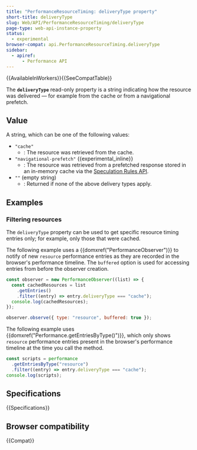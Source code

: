 ```yaml
---
title: "PerformanceResourceTiming: deliveryType property"
short-title: deliveryType
slug: Web/API/PerformanceResourceTiming/deliveryType
page-type: web-api-instance-property
status:
  - experimental
browser-compat: api.PerformanceResourceTiming.deliveryType
sidebar:
  - apiref:
      - Performance API
---
```


{{AvailableInWorkers}}{{SeeCompatTable}}

The **`deliveryType`** read-only property is a string indicating how the resource was delivered — for example from the cache or from a navigational prefetch.

## Value

A string, which can be one of the following values:

- `"cache"`
  - : The resource was retrieved from the cache.
- `"navigational-prefetch"` {{experimental_inline}}
  - : The resource was retrieved from a prefetched response stored in an in-memory cache via the [Speculation Rules API](/en-US/docs/Web/API/Speculation_Rules_API).
- `""` (empty string)
  - : Returned if none of the above delivery types apply.

## Examples

### Filtering resources

The `deliveryType` property can be used to get specific resource timing entries only; for example, only those that were cached.

The following example uses a {{domxref("PerformanceObserver")}} to notify of new `resource` performance entries as they are recorded in the browser's performance timeline. The `buffered` option is used for accessing entries from before the observer creation.

```js
const observer = new PerformanceObserver((list) => {
  const cachedResources = list
    .getEntries()
    .filter((entry) => entry.deliveryType === "cache");
  console.log(cachedResources);
});

observer.observe({ type: "resource", buffered: true });
```

The following example uses {{domxref("Performance.getEntriesByType()")}}, which only shows `resource` performance entries present in the browser's performance timeline at the time you call the method.

```js
const scripts = performance
  .getEntriesByType("resource")
  .filter((entry) => entry.deliveryType === "cache");
console.log(scripts);
```

## Specifications

{{Specifications}}

## Browser compatibility

{{Compat}}
